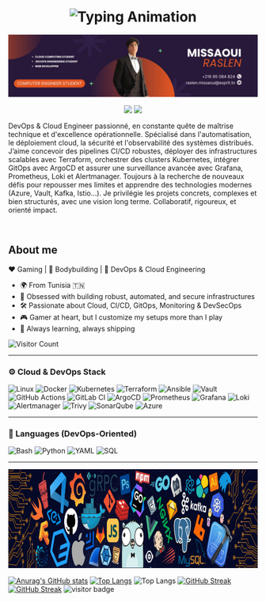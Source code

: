 <h1 align="center">
  <img src="https://readme-typing-svg.herokuapp.com?font=Fira+Code&size=30&duration=4000&pause=1000&color=000000&center=true&vCenter=true&width=435&lines=Hi+there+%F0%9F%91%8B;I'm+Raslen" alt="Typing Animation">
</h1> 

![Mon Image](image.jpg)
 

<p align="center">
    <a href="https://twitter.com/RaslenMiss45861"><img src="https://img.shields.io/badge/twitter-%231FA1F1?style=flat&logo=twitter&logoColor=white"/></a>
    <a href="https://www.linkedin.com/in/missaoui-raslen-6a8620298/"><img src="https://img.shields.io/badge/linkedin-%230177B5?style=flat&logo=linkedin&logoColor=white"/></a>
    
   
</p>
  
<p>DevOps & Cloud Engineer passionné, en constante quête de maîtrise technique et d'excellence opérationnelle. Spécialisé dans l'automatisation, le déploiement cloud, la sécurité et l'observabilité des systèmes distribués. J’aime concevoir des pipelines CI/CD robustes, déployer des infrastructures scalables avec Terraform, orchestrer des clusters Kubernetes, intégrer GitOps avec ArgoCD et assurer une surveillance avancée avec Grafana, Prometheus, Loki et Alertmanager.
Toujours à la recherche de nouveaux défis pour repousser mes limites et apprendre des technologies modernes (Azure, Vault, Kafka, Istio…).
Je privilégie les projets concrets, complexes et bien structurés, avec une vision long terme. Collaboratif, rigoureux, et orienté impact.</p>
</br>

## About me

❤️ Gaming | 🖤 Bodybuilding | 💙 DevOps & Cloud Engineering

- 🌍 From Tunisia 🇹🇳  
- 🧠 Obsessed with building robust, automated, and secure infrastructures  
- 🛠️ Passionate about Cloud, CI/CD, GitOps, Monitoring & DevSecOps  
- 🎮 Gamer at heart, but I customize my setups more than I play  
- 🚀 Always learning, always shipping  

![Visitor Count](https://profile-counter.glitch.me/{raslenraslen}/count.svg)

----

<h3 align="left">⚙️ Cloud & DevOps Stack</h3> 

![Linux](https://img.shields.io/badge/-Linux-000000?style=flat&logo=linux&logoWidth=30)
![Docker](https://img.shields.io/badge/-Docker-000000?style=flat&logo=docker&logoWidth=30)
![Kubernetes](https://img.shields.io/badge/-Kubernetes-000000?style=flat&logo=kubernetes&logoWidth=30)
![Terraform](https://img.shields.io/badge/-Terraform-000000?style=flat&logo=terraform&logoWidth=30)
![Ansible](https://img.shields.io/badge/-Ansible-000000?style=flat&logo=ansible&logoWidth=30)
![Vault](https://img.shields.io/badge/-Vault-000000?style=flat&logo=vault&logoWidth=30)
![GitHub Actions](https://img.shields.io/badge/-GitHub%20Actions-000000?style=flat&logo=githubactions&logoWidth=30)
![GitLab CI](https://img.shields.io/badge/-GitLab%20CI/CD-000000?style=flat&logo=gitlab&logoWidth=30)
![ArgoCD](https://img.shields.io/badge/-ArgoCD-000000?style=flat&logo=argo&logoWidth=30)
![Prometheus](https://img.shields.io/badge/-Prometheus-000000?style=flat&logo=prometheus&logoWidth=30)
![Grafana](https://img.shields.io/badge/-Grafana-000000?style=flat&logo=grafana&logoWidth=30)
![Loki](https://img.shields.io/badge/-Loki-000000?style=flat&logo=grafana&logoWidth=30)
![Alertmanager](https://img.shields.io/badge/-Alertmanager-000000?style=flat&logo=prometheus&logoWidth=30)
![Trivy](https://img.shields.io/badge/-Trivy-000000?style=flat&logo=aqua&logoWidth=30)
![SonarQube](https://img.shields.io/badge/-SonarQube-000000?style=flat&logo=sonarqube&logoWidth=30)
![Azure](https://img.shields.io/badge/-Azure-000000?style=flat&logo=microsoftazure&logoWidth=30)

---

<h3 align="left">🧠 Languages (DevOps-Oriented)</h3>

![Bash](https://img.shields.io/badge/-Bash-000000?style=flat&logo=gnu-bash&logoWidth=30)
![Python](https://img.shields.io/badge/-Python-000000?style=flat&logo=python&logoWidth=30)
![YAML](https://img.shields.io/badge/-YAML-000000?style=flat&logo=yaml&logoWidth=30)
![SQL](https://img.shields.io/badge/-SQL-000000?style=flat&logo=postgresql&logoWidth=30)

---



<img src="https://github.com/raslenraslen/raslenraslen/blob/main/devTools.png" alt="Dev Tools" width="1050" height="200">



[![Anurag's GitHub stats](https://github-readme-stats.vercel.app/api?username=raslenraslen&theme=dark)](https://github.com/anuraghazra/github-readme-stats)
[![Top Langs](https://github-readme-stats.vercel.app/api/top-langs/?username=raslenraslen&layout=compact&theme=dark)](https://github.com/raslenraslen/github-readme-stats&layout=compact)
![Top Langs](https://github-readme-stats.vercel.app/api/top-langs/?username=raslenraslen&langs_count=8&theme=dark)
[![GitHub Streak](https://streak-stats.demolab.com/?user=raslenraslen&theme=dark)](https://git.io/streak-stats)
[![GitHub Streak](https://streak-stats.demolab.com/?user=raslenraslen&theme=dark)](https://git.io/streak-stats)
![visitor badge](https://visitor-badge.glitch.me/badge?page_id=raslenraslen.visitor-badge)

<!--
**raslenraslen/raslenraslen** is a ✨ _special_ ✨ repository because its `README.md` (this file) appears on your GitHub profile.

Here are some ideas to get you started:

- 🔭 I’m currently working on ...
- 🌱 I’m currently learning ...
- 👯 I’m looking to collaborate on ...
- 🤔 I’m looking for help with ...
- 💬 Ask me about ...
- 📫 How to reach me: ...
- 😄 Pronouns: ...
- ⚡ Fun fact: ...
-->

